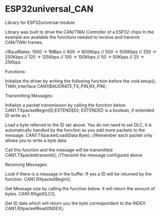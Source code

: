 # ESP32universal_CAN
Library for ESP32universal module


Library was built to drive the CAN/TWAI Controller of a ESP32 chips
In the example are available the functions needed to receive and transmit CAN/TWAI frames.

//BaudRates: 1000 -> 1MBps
//            800 -> 800Kbps
//            500 -> 500Kbps
//            250 -> 250Kbps
//            125 -> 125Kbps
//            100 -> 100Kbps
//             50 -> 50Kbps
//             25 -> 25Kbps

Functions:

Initialize the driver by writing the following function before the void setup();
TWAI_Interface CAN1(BAUDRATE,TX_PIN,RX_PIN);  

Transmitting Messages:

Initialize a packet transmission by calling the function below
CAN1.TXpacketBegin(ID,EXTENDED);   EXTENDED is a boolean, if extended ID write as 1.

Load a byte referred to the ID set above. You do not need to set DLC, it is automatically handled by the function as you add more packets to the message.
CAN1.TXpacketLoad(Data Byte);    //Remember each packet only allows you to write a byte data

Call this function and the message will be transmitted
CAN1.TXpackettransmit();         //Transmit the message configured above

Receiving Messages:

Look if there is a message in the buffer. If yes a ID will be returned by the function.
CAN1.RXpacketBegin();

Get Message size by calling the function below. It will return the amount of bytes.
CAN1.RXgetDLC();

Get ID data which will return you the byte correspondent to the INDEX.
CAN1.RXpacketRead(INDEX);
